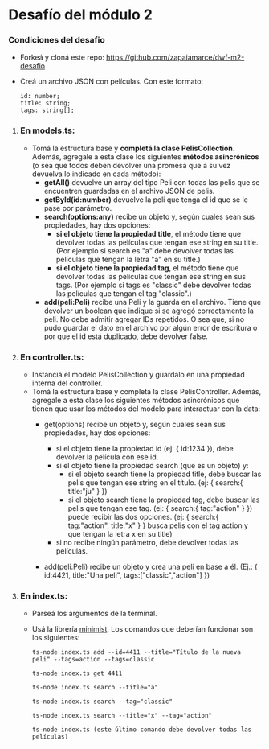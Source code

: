 # Desafío del módulo 2

### **Condiciones del desafio**

- Forkeá y cloná este repo: https://github.com/zapaiamarce/dwf-m2-desafio

- Creá un archivo JSON con películas. Con este formato:
  ```
  id: number;
  title: string;
  tags: string[];
  ```

1. ### **En models.ts:**
   - Tomá la estructura base y **completá la clase PelisCollection**. Además, agregale a esta clase los siguientes **métodos asincrónicos** (o sea que todos deben devolver una promesa que a su vez devuelva lo indicado en cada método):
     - **getAll()** devuelve un array del tipo Peli con todas las pelis que se encuentren guardadas en el archivo JSON de pelis.
     - **getById(id:number)** devuelve la peli que tenga el id que se le pase por parámetro.
     - **search(options:any)** recibe un objeto y, según cuales sean sus propiedades, hay dos opciones:
       - **si el objeto tiene la propiedad title**, el método tiene que devolver todas las películas que tengan ese string en su title. (Por ejemplo si search es "a" debe devolver todas las películas que tengan la letra "a" en su title.)
       - **si el objeto tiene la propiedad tag**, el método tiene que devolver todas las películas que tengan ese string en sus tags. (Por ejemplo si tags es "classic" debe devolver todas las películas que tengan el tag "classic".)
     - **add(peli:Peli)** recibe una Peli y la guarda en el archivo. Tiene que devolver un boolean que indique si se agregó correctamente la peli. No debe admitir agregar IDs repetidos. O sea que, si no pudo guardar el dato en el archivo por algún error de escritura o por que el id está duplicado, debe devolver false.

2. ### **En controller.ts:**
    - Instanciá el modelo PelisCollection y guardalo en una propiedad interna del controller.
   - Tomá la estructura base y completá la clase PelisController. Además, agregale a esta clase los siguientes métodos asincrónicos que tienen que usar los métodos del modelo para interactuar con la data:
     - get(options) recibe un objeto y, según cuales sean sus propiedades, hay dos opciones:
       - si el objeto tiene la propiedad id (ej: { id:1234 }), debe devolver la película con ese id.
       - si el objeto tiene la propiedad search (que es un objeto) y:
         - si el objeto search tiene la propiedad title, debe buscar las pelis que tengan ese string en el título. (ej: { search:{ title:"ju" } })
         - si el objeto search tiene la propiedad tag, debe buscar las pelis que tengan ese tag. (ej: { search:{ tag:"action" } })
puede recibir las dos opciones. (ej: { search:{ tag:"action", title:"x" } } busca pelis con el tag action y que tengan la letra x en su title)
       - si no recibe ningún parámetro, debe devolver todas las películas.

      - add(peli:Peli) recibe un objeto y crea una peli en base a él. (Ej.: { id:4421, title:"Una peli", tags:["classic","action"] })

3. ### **En index.ts:**

    - Parseá los argumentos de la terminal.
    - Usá la librería [minimist](https://www.npmjs.com/package/minimist). Los comandos que deberían funcionar son los siguientes:



        ````
        ts-node index.ts add --id=4411 --title="Título de la nueva peli" --tags=action --tags=classic
        ````
        ````
        ts-node index.ts get 4411
        ````
        ````
        ts-node index.ts search --title="a"
        ````
        ````
        ts-node index.ts search --tag="classic"
        ````
        ````
        ts-node index.ts search --title="x" --tag="action"
        ````
        ````
        ts-node index.ts (este último comando debe devolver todas las películas)
        ````
